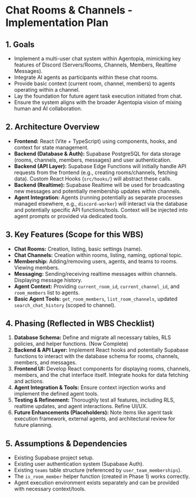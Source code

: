 # Chat Rooms & Channels - Implementation Plan

## 1. Goals

*   Implement a multi-user chat system within Agentopia, mimicking key features of Discord (Servers/Rooms, Channels, Members, Realtime Messages).
*   Integrate AI agents as participants within these chat rooms.
*   Provide basic context (current room, channel, members) to agents operating within a channel.
*   Lay the foundation for future agent task execution initiated from chat.
*   Ensure the system aligns with the broader Agentopia vision of mixing human and AI collaboration.

## 2. Architecture Overview

*   **Frontend:** React (Vite + TypeScript) using components, hooks, and context for state management.
*   **Backend (Database & Auth):** Supabase PostgreSQL for data storage (rooms, channels, members, messages) and user authentication.
*   **Backend (API Layer):** Supabase Edge Functions will initially handle API requests from the frontend (e.g., creating rooms/channels, fetching data). Custom React Hooks (`src/hooks/`) will abstract these calls.
*   **Backend (Realtime):** Supabase Realtime will be used for broadcasting new messages and potentially membership updates within channels.
*   **Agent Integration:** Agents (running potentially as separate processes managed elsewhere, e.g., `discord-worker`) will interact via the database and potentially specific API functions/tools. Context will be injected into agent prompts or provided via dedicated tools.

## 3. Key Features (Scope for this WBS)

*   **Chat Rooms:** Creation, listing, basic settings (name).
*   **Chat Channels:** Creation within rooms, listing, naming, optional topic.
*   **Membership:** Adding/removing users, agents, and teams to rooms. Viewing members.
*   **Messaging:** Sending/receiving realtime messages within channels. Displaying message history.
*   **Agent Context:** Providing `current_room_id`, `current_channel_id`, and `room_members` list to agents.
*   **Basic Agent Tools:** `get_room_members`, `list_room_channels`, updated `search_chat_history` (scoped to channel).

## 4. Phasing (Reflected in WBS Checklist)

1.  **Database Schema:** Define and migrate all necessary tables, RLS policies, and helper functions. (Now Complete)
2.  **Backend & API Layer:** Implement React hooks and potentially Supabase functions to interact with the database schema for rooms, channels, members, and messages.
3.  **Frontend UI:** Develop React components for displaying rooms, channels, members, and the chat interface itself. Integrate hooks for data fetching and actions.
4.  **Agent Integration & Tools:** Ensure context injection works and implement the defined agent tools.
5.  **Testing & Refinement:** Thoroughly test all features, including RLS, realtime updates, and agent interactions. Refine UI/UX.
6.  **Future Enhancements (Placeholders):** Note items like agent task execution framework, external agents, and architectural review for future planning.

## 5. Assumptions & Dependencies

*   Existing Supabase project setup.
*   Existing user authentication system (Supabase Auth).
*   Existing `teams` table structure (referenced by `user_team_memberships`).
*   The `is_room_member` helper function (created in Phase 1) works correctly.
*   Agent execution environment exists separately and can be provided with necessary context/tools. 